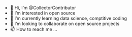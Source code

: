 - 👋 Hi, I’m @CollectorContributor
- 👀 I’m interested in open source
- 🌱 I’m currently learning data science, comptitive coding
- 💞️ I’m looking to collaborate on open source projects
- 📫 How to reach me ...

<!---
CollectorContributor/CollectorContributor is a ✨ special ✨ repository because its `README.md` (this file) appears on your GitHub profile.
You can click the Preview link to take a look at your changes.
--->
